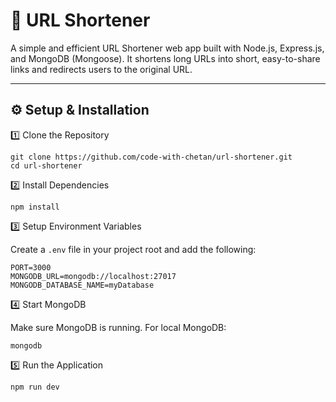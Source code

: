 # 🔗 URL Shortener

A simple and efficient URL Shortener web app built with Node.js, Express.js, and MongoDB (Mongoose).
It shortens long URLs into short, easy-to-share links and redirects users to the original URL.

---

## ⚙️ Setup & Installation

1️⃣ Clone the Repository

```
git clone https://github.com/code-with-chetan/url-shortener.git
cd url-shortener
```

2️⃣ Install Dependencies

```
npm install
```

3️⃣ Setup Environment Variables

Create a `.env` file in your project root and add the following:

```
PORT=3000
MONGODB_URL=mongodb://localhost:27017
MONGODB_DATABASE_NAME=myDatabase
```

4️⃣ Start MongoDB

Make sure MongoDB is running. For local MongoDB:

```
mongodb
```

5️⃣ Run the Application

```
npm run dev
```
